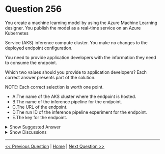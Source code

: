 # Question 256

You create a machine learning model by using the Azure Machine Learning designer. You publish the model as a real-time service on an Azure Kubernetes

Service (AKS) inference compute cluster. You make no changes to the deployed endpoint configuration.

You need to provide application developers with the information they need to consume the endpoint.

Which two values should you provide to application developers? Each correct answer presents part of the solution.

NOTE: Each correct selection is worth one point.

* A.The name of the AKS cluster where the endpoint is hosted.
* B.The name of the inference pipeline for the endpoint.
* C.The URL of the endpoint.
* D.The run ID of the inference pipeline experiment for the endpoint.
* E.The key for the endpoint.

<details>
  <summary>Show Suggested Answer</summary>

  <strong>CE</strong><br>
<p>Deploying an Azure Machine Learning model as a web service creates a REST API endpoint. You can send data to this endpoint and receive the prediction returned by the model.</p>
<p>You create a web service when you deploy a model to your local environment, Azure Container Instances, Azure Kubernetes Service, or field-programmable gate arrays (FPGA). You retrieve the URI used to access the web service by using the Azure Machine Learning SDK. If authentication is enabled, you can also use the</p>
<p>SDK to get the authentication keys or tokens.</p>
<p>Example:</p>
<p># URL for the web service</p>
<p>scoring_uri = &#x27;&#x27;</p>
<p># If the service is authenticated, set the key or token</p>
<p>key = &#x27;&#x27;</p>
<p>Reference:</p>
<p>https://docs.microsoft.com/en-us/azure/machine-learning/how-to-consume-web-service</p>

</details>

<details>
  <summary>Show Discussions</summary>

<blockquote><p><strong>ac45863</strong> <code>(Fri 07 Oct 2022 23:27)</code> - <em>Upvotes: 19</em></p><p>It&#x27;s correct, url and key.</p></blockquote>
<blockquote><p><strong>MattAnya</strong> <code>(Thu 04 Jul 2024 05:50)</code> - <em>Upvotes: 4</em></p><p>on 03 Jan 2023</p></blockquote>
<blockquote><p><strong>therealola</strong> <code>(Mon 18 Dec 2023 02:46)</code> - <em>Upvotes: 2</em></p><p>On exam 18-06-22</p></blockquote>
<blockquote><p><strong>JTWang</strong> <code>(Sun 22 Oct 2023 10:50)</code> - <em>Upvotes: 1</em></p><p>on exam 04/22/2022</p></blockquote>
<blockquote><p><strong>kkkk_jjjj</strong> <code>(Mon 18 Sep 2023 08:44)</code> - <em>Upvotes: 2</em></p><p>on exam 18/03/2022</p></blockquote>
<blockquote><p><strong>JoshuaXu</strong> <code>(Sat 06 May 2023 22:00)</code> - <em>Upvotes: 1</em></p><p>on Exam 7 Nov 2021, answer is correct</p></blockquote>
<blockquote><p><strong>kisskeo</strong> <code>(Sun 09 Apr 2023 21:00)</code> - <em>Upvotes: 1</em></p><p>On Exam 01 Oct 2021</p></blockquote>
<blockquote><p><strong>ljljljlj</strong> <code>(Wed 11 Jan 2023 15:10)</code> - <em>Upvotes: 3</em></p><p>On exam 2021/7/10</p></blockquote>

</details>

---

[<< Previous Question](question_255.md) | [Home](/index.md) | [Next Question >>](question_257.md)
